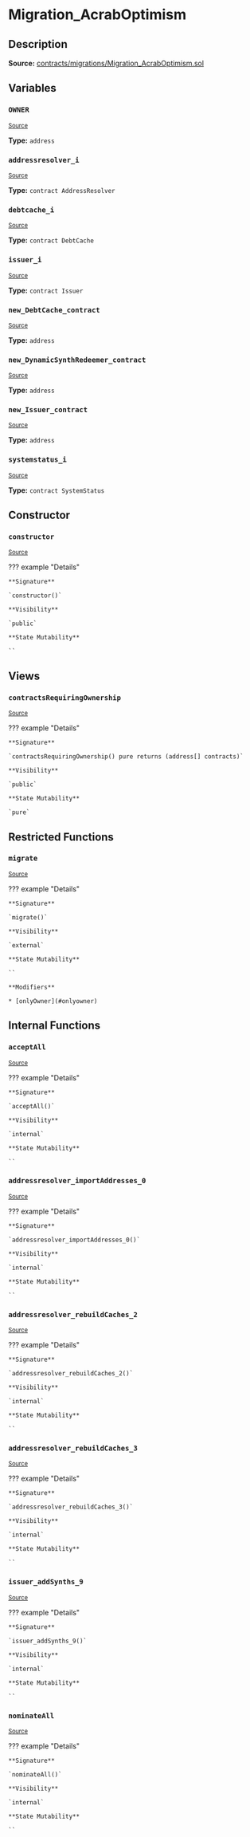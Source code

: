 # Migration_AcrabOptimism

## Description

**Source:** [contracts/migrations/Migration_AcrabOptimism.sol](https://github.com/Synthetixio/synthetix/tree/v2.101.3/contracts/migrations/Migration_AcrabOptimism.sol)

## Variables

### `OWNER`

<sub>[Source](https://github.com/Synthetixio/synthetix/tree/v2.101.3/contracts/migrations/Migration_AcrabOptimism.sol#L17)</sub>

**Type:** `address`

### `addressresolver_i`

<sub>[Source](https://github.com/Synthetixio/synthetix/tree/v2.101.3/contracts/migrations/Migration_AcrabOptimism.sol#L24)</sub>

**Type:** `contract AddressResolver`

### `debtcache_i`

<sub>[Source](https://github.com/Synthetixio/synthetix/tree/v2.101.3/contracts/migrations/Migration_AcrabOptimism.sol#L28)</sub>

**Type:** `contract DebtCache`

### `issuer_i`

<sub>[Source](https://github.com/Synthetixio/synthetix/tree/v2.101.3/contracts/migrations/Migration_AcrabOptimism.sol#L30)</sub>

**Type:** `contract Issuer`

### `new_DebtCache_contract`

<sub>[Source](https://github.com/Synthetixio/synthetix/tree/v2.101.3/contracts/migrations/Migration_AcrabOptimism.sol#L37)</sub>

**Type:** `address`

### `new_DynamicSynthRedeemer_contract`

<sub>[Source](https://github.com/Synthetixio/synthetix/tree/v2.101.3/contracts/migrations/Migration_AcrabOptimism.sol#L41)</sub>

**Type:** `address`

### `new_Issuer_contract`

<sub>[Source](https://github.com/Synthetixio/synthetix/tree/v2.101.3/contracts/migrations/Migration_AcrabOptimism.sol#L39)</sub>

**Type:** `address`

### `systemstatus_i`

<sub>[Source](https://github.com/Synthetixio/synthetix/tree/v2.101.3/contracts/migrations/Migration_AcrabOptimism.sol#L26)</sub>

**Type:** `contract SystemStatus`

## Constructor

### `constructor`

<sub>[Source](https://github.com/Synthetixio/synthetix/tree/v2.101.3/contracts/migrations/Migration_AcrabOptimism.sol#L43)</sub>

??? example "Details"

    **Signature**

    `constructor()`

    **Visibility**

    `public`

    **State Mutability**

    ``

## Views

### `contractsRequiringOwnership`

<sub>[Source](https://github.com/Synthetixio/synthetix/tree/v2.101.3/contracts/migrations/Migration_AcrabOptimism.sol#L45)</sub>

??? example "Details"

    **Signature**

    `contractsRequiringOwnership() pure returns (address[] contracts)`

    **Visibility**

    `public`

    **State Mutability**

    `pure`

## Restricted Functions

### `migrate`

<sub>[Source](https://github.com/Synthetixio/synthetix/tree/v2.101.3/contracts/migrations/Migration_AcrabOptimism.sol#L53)</sub>

??? example "Details"

    **Signature**

    `migrate()`

    **Visibility**

    `external`

    **State Mutability**

    ``

    **Modifiers**

    * [onlyOwner](#onlyowner)

## Internal Functions

### `acceptAll`

<sub>[Source](https://github.com/Synthetixio/synthetix/tree/v2.101.3/contracts/migrations/Migration_AcrabOptimism.sol#L78)</sub>

??? example "Details"

    **Signature**

    `acceptAll()`

    **Visibility**

    `internal`

    **State Mutability**

    ``

### `addressresolver_importAddresses_0`

<sub>[Source](https://github.com/Synthetixio/synthetix/tree/v2.101.3/contracts/migrations/Migration_AcrabOptimism.sol#L92)</sub>

??? example "Details"

    **Signature**

    `addressresolver_importAddresses_0()`

    **Visibility**

    `internal`

    **State Mutability**

    ``

### `addressresolver_rebuildCaches_2`

<sub>[Source](https://github.com/Synthetixio/synthetix/tree/v2.101.3/contracts/migrations/Migration_AcrabOptimism.sol#L107)</sub>

??? example "Details"

    **Signature**

    `addressresolver_rebuildCaches_2()`

    **Visibility**

    `internal`

    **State Mutability**

    ``

### `addressresolver_rebuildCaches_3`

<sub>[Source](https://github.com/Synthetixio/synthetix/tree/v2.101.3/contracts/migrations/Migration_AcrabOptimism.sol#L132)</sub>

??? example "Details"

    **Signature**

    `addressresolver_rebuildCaches_3()`

    **Visibility**

    `internal`

    **State Mutability**

    ``

### `issuer_addSynths_9`

<sub>[Source](https://github.com/Synthetixio/synthetix/tree/v2.101.3/contracts/migrations/Migration_AcrabOptimism.sol#L140)</sub>

??? example "Details"

    **Signature**

    `issuer_addSynths_9()`

    **Visibility**

    `internal`

    **State Mutability**

    ``

### `nominateAll`

<sub>[Source](https://github.com/Synthetixio/synthetix/tree/v2.101.3/contracts/migrations/Migration_AcrabOptimism.sol#L85)</sub>

??? example "Details"

    **Signature**

    `nominateAll()`

    **Visibility**

    `internal`

    **State Mutability**

    ``
